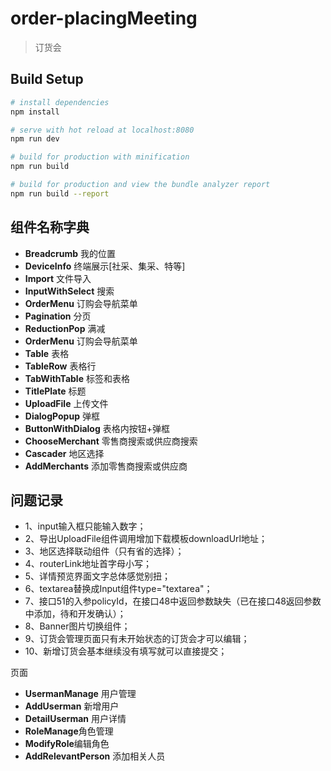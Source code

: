 # order-placingMeeting

> 订货会

## Build Setup

``` bash
# install dependencies
npm install

# serve with hot reload at localhost:8080
npm run dev

# build for production with minification
npm run build

# build for production and view the bundle analyzer report
npm run build --report
```

## 组件名称字典

- **Breadcrumb** 我的位置
- **DeviceInfo** 终端展示[社采、集采、特等]
- **Import** 文件导入
- **InputWithSelect** 搜索
- **OrderMenu** 订购会导航菜单
- **Pagination** 分页
- **ReductionPop** 满减
- **OrderMenu** 订购会导航菜单
- **Table** 表格
- **TableRow** 表格行
- **TabWithTable** 标签和表格
- **TitlePlate** 标题
- **UploadFile** 上传文件
- **DialogPopup** 弹框
- **ButtonWithDialog** 表格内按钮+弹框
- **ChooseMerchant** 零售商搜索或供应商搜索
- **Cascader** 地区选择
- **AddMerchants** 添加零售商搜索或供应商


## 问题记录
- 1、input输入框只能输入数字；
- 2、导出UploadFile组件调用增加下载模板downloadUrl地址；
- 3、地区选择联动组件（只有省的选择）；
- 4、routerLink地址首字母小写；
- 5、详情预览界面文字总体感觉别扭；
- 6、textarea替换成Input组件type="textarea"；
- 7、接口51的入参policyId，在接口48中返回参数缺失（已在接口48返回参数中添加，待和开发确认）；
- 8、Banner图片切换组件；
- 9、订货会管理页面只有未开始状态的订货会才可以编辑；
- 10、新增订货会基本继续没有填写就可以直接提交；


页面
- **UsermanManage** 用户管理
- **AddUserman** 新增用户
- **DetailUserman** 用户详情
- **RoleManage**角色管理
- **ModifyRole**编辑角色
- **AddRelevantPerson** 添加相关人员

